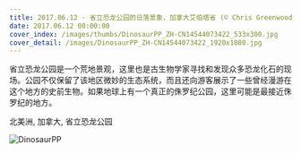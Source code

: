 ```yaml
---
title: 2017.06.12 - 省立恐龙公园的日落景象，加拿大艾伯塔省 (© Chris Greenwood/500px)
date: 2017.06.12 00:00:00
cover_index: /images/thumbs/DinosaurPP_ZH-CN14544073422_533x300.jpg
cover_detail: /images/DinosaurPP_ZH-CN14544073422_1920x1080.jpg
---
```


省立恐龙公园是一个荒地景观，这里也是古生物学家寻找和发现众多恐龙化石的现场。公园不仅保留了该地区微妙的生态系统，而且还向游客展示了一些曾经漫游在这个地方的史前生物。如果地球上有一个真正的侏罗纪公园，这里可能是最接近侏罗纪的地方。

北美洲, 加拿大, 省立恐龙公园

![DinosaurPP](/images/DinosaurPP_ZH-CN14544073422_1920x1080.jpg)
